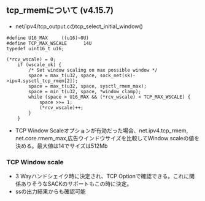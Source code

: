 ## tcp_rmemについて (v4.15.7)

- net/ipv4/tcp_output.cのtcp_select_initial_window()

```
#define U16_MAX		((u16)~0U)
#define TCP_MAX_WSCALE		14U
typedef uint16_t u16;

(*rcv_wscale) = 0;
	if (wscale_ok) {
		/* Set window scaling on max possible window */
		space = max_t(u32, space, sock_net(sk)->ipv4.sysctl_tcp_rmem[2]);
		space = max_t(u32, space, sysctl_rmem_max);
		space = min_t(u32, space, *window_clamp);
		while (space > U16_MAX && (*rcv_wscale) < TCP_MAX_WSCALE) {
			space >>= 1;
			(*rcv_wscale)++;
		}
	}
```

- TCP Window Scaleオプションが有効だった場合、net.ipv4.tcp_rmem, net.core.rmem_max,広告ウインドウサイズを比較してWindow scaleの値を決める。最大値は14でサイズは512Mb

### TCP Window scale
- 3 Wayハンドシェイク時に決定され、TCP Optionで確認できる。これに関係ありそうなSACKのサポートもこの時に決定。
- ssの出力結果からも確認可能
